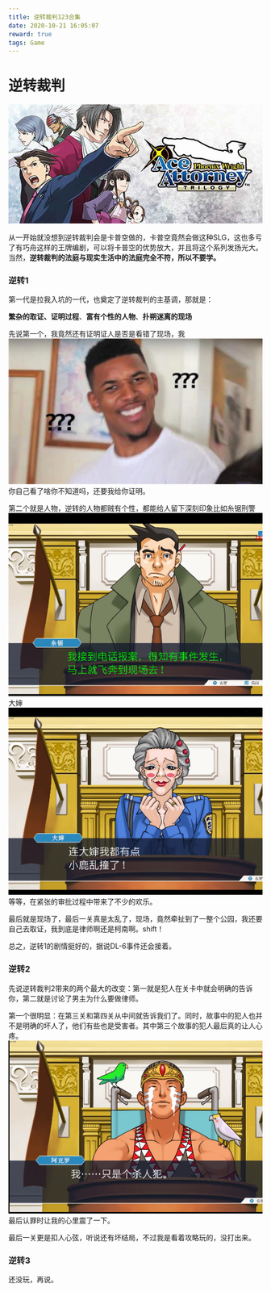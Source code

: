 ```yaml
---
title: 逆转裁判123合集
date: 2020-10-21 16:05:07
reward: true
tags: Game
---
```


# 逆转裁判

![](逆转裁判123合集/pwaa1.jpg)

  从一开始就没想到逆转裁判会是卡普空做的，卡普空竟然会做这种SLG，这也多亏了有巧舟这样的王牌编剧，可以将卡普空的优势放大，并且将这个系列发扬光大。当然，**逆转裁判的法庭与现实生活中的法庭完全不符，所以不要学。**

  ### 逆转1

第一代是拉我入坑的一代，也奠定了逆转裁判的主基调，那就是：

**繁杂的取证、证明过程**、**富有个性的人物**、**扑朔迷离的现场**

先说第一个，我竟然还有证明证人是否是看错了现场，我![](逆转裁判123合集/emotion1.jpg)你自己看了啥你不知道吗，还要我给你证明。

第二个就是人物，逆转的人物都贼有个性，都能给人留下深刻印象比如糸锯刑警![](逆转裁判123合集/pwaa2.PNG)大婶![](逆转裁判123合集/pwaa3.PNG)等等，在紧张的审批过程中带来了不少的欢乐。

最后就是现场了，最后一关真是太乱了，现场，竟然牵扯到了一整个公园，我还要自己去取证，我到底是律师啊还是柯南啊。shift！

总之，逆转1的剧情挺好的，据说DL-6事件还会接着。

### 逆转2

先说逆转裁判2带来的两个最大的改变：第一就是犯人在关卡中就会明确的告诉你，第二就是讨论了男主为什么要做律师。

第一个很明显：在第三关和第四关从中间就告诉我们了。同时，故事中的犯人也并不是明确的坏人了，他们有些也是受害者。其中第三个故事的犯人最后真的让人心疼。![](逆转裁判123合集/pwaa4.PNG)最后认罪时让我的心里震了一下。

最后一关更是扣人心弦，听说还有坏结局，不过我是看着攻略玩的，没打出来。

### 逆转3

还没玩，再说。